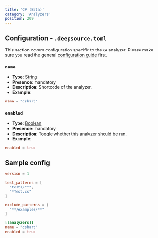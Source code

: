 ```yaml
---
title: 'C# (Beta)'
category: 'Analyzers'
position: 209
---
```


## Configuration - `.deepsource.toml`

This section covers configuration specific to the `C#` analyzer. Please make sure you read the general [configuration guide](#) first.

### `name`

- **Type**: [String](https://toml.io/en/v1.0.0#string)
- **Presence**: mandatory
- **Description**: Shortcode of the analyzer.
- **Example**:

```toml
name = "csharp"
```

### `enabled`

- **Type**: [Boolean](https://toml.io/en/v1.0.0#boolean)
- **Presence**: mandatory
- **Description**: Toggle whether this analyzer should be run.
- **Example**:

```toml
enabled = true
```

## Sample config

```toml
version = 1

test_patterns = [
  "tests/**",
  "*Test.cs"
]

exclude_patterns = [
  "**/examples/**"
]

[[analyzers]]
name = "csharp"
enabled = true
```
